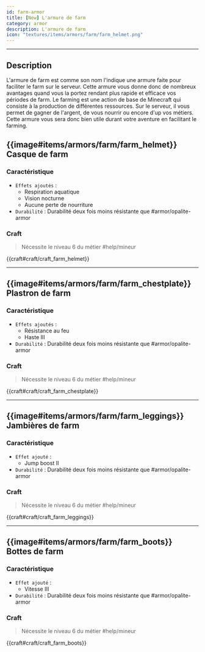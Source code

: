 ```yaml
---
id: farm-armor
title: [New] L'armure de farm
category: armor
description: L'armure de farm
icon: "textures/items/armors/farm/farm_helmet.png"
---
```

___

## Description 

L'armure de farm est comme son nom l'indique une armure faite pour faciliter le farm sur le serveur. Cette armure vous donne donc de nombreux avantages quand vous la portez rendant plus rapide et efficace vos périodes de farm. 
Le farming est une action de base de Minecraft qui consiste à la production de différentes ressources. 
Sur le serveur, il vous permet de gagner de l'argent, de vous nourrir ou encore d'up vos métiers. 
Cette armure vous sera donc bien utile durant votre aventure en facilitant le farming.

## {{image#items/armors/farm/farm_helmet}} Casque de farm

### Caractéristique

- ``Effets ajoutés`` : 
    * Respiration aquatique
    * Vision nocturne
    * Aucune perte de nourriture
- ``Durabilité`` : Durabilité deux fois moins résistante que #armor/opalite-armor

### Craft 

> Nécessite le niveau 6 du métier #help/mineur

{{craft#craft/craft_farm_helmet}} 

---

## {{image#items/armors/farm/farm_chestplate}} Plastron de farm 

### Caractéristique

- ``Effets ajoutés`` : 
    * Résistance au feu
    * Haste III
- ``Durabilité`` : Durabilité deux fois moins résistante que #armor/opalite-armor

### Craft 

> Nécessite le niveau 6 du métier #help/mineur

{{craft#craft/craft_farm_chestplate}} 

---

## {{image#items/armors/farm/farm_leggings}} Jambières de farm

### Caractéristique

- ``Effet ajouté`` : 
    * Jump boost II
- ``Durabilité`` : Durabilité deux fois moins résistante que #armor/opalite-armor

### Craft 

> Nécessite le niveau 6 du métier #help/mineur

{{craft#craft/craft_farm_leggings}} 

---

## {{image#items/armors/farm/farm_boots}} Bottes de farm

### Caractéristique

- ``Effet ajouté`` : 
    * Vitesse III
- ``Durabilité`` : Durabilité deux fois moins résistante que #armor/opalite-armor

### Craft 

> Nécessite le niveau 6 du métier #help/mineur

{{craft#craft/craft_farm_boots}} 
